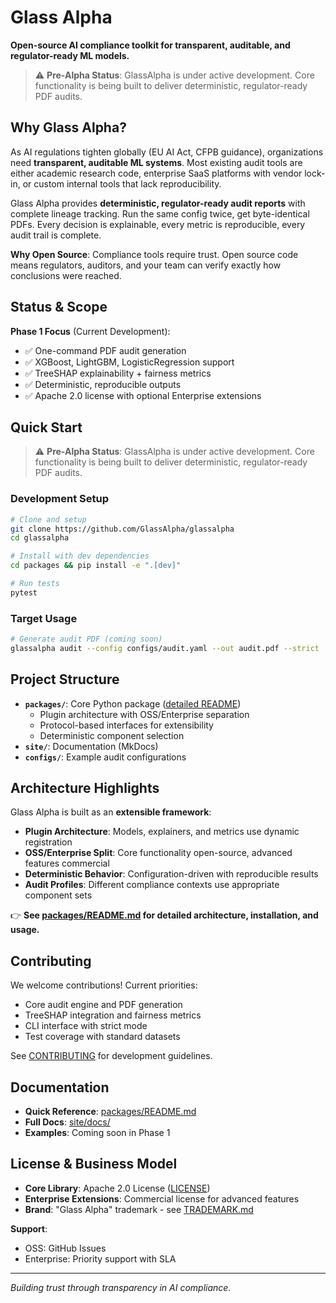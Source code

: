 # Glass Alpha

**Open-source AI compliance toolkit for transparent, auditable, and regulator-ready ML models.**

> ⚠️ **Pre-Alpha Status**: GlassAlpha is under active development. Core functionality is being built to deliver deterministic, regulator-ready PDF audits.

## Why Glass Alpha?

As AI regulations tighten globally (EU AI Act, CFPB guidance), organizations need **transparent, auditable ML systems**. Most existing audit tools are either academic research code, enterprise SaaS platforms with vendor lock-in, or custom internal tools that lack reproducibility.

Glass Alpha provides **deterministic, regulator-ready audit reports** with complete lineage tracking. Run the same config twice, get byte-identical PDFs. Every decision is explainable, every metric is reproducible, every audit trail is complete.

**Why Open Source**: Compliance tools require trust. Open source code means regulators, auditors, and your team can verify exactly how conclusions were reached.

## Status & Scope

**Phase 1 Focus** (Current Development):
- ✅ One-command PDF audit generation
- ✅ XGBoost, LightGBM, LogisticRegression support
- ✅ TreeSHAP explainability + fairness metrics
- ✅ Deterministic, reproducible outputs
- ✅ Apache 2.0 license with optional Enterprise extensions

## Quick Start

> ⚠️ **Pre-Alpha Status**: GlassAlpha is under active development. Core functionality is being built to deliver deterministic, regulator-ready PDF audits.

### Development Setup

```bash
# Clone and setup
git clone https://github.com/GlassAlpha/glassalpha
cd glassalpha

# Install with dev dependencies
cd packages && pip install -e ".[dev]"

# Run tests
pytest
```

### Target Usage
```bash
# Generate audit PDF (coming soon)
glassalpha audit --config configs/audit.yaml --out audit.pdf --strict
```

## Project Structure

- **`packages/`**: Core Python package ([detailed README](packages/README.md))
  - Plugin architecture with OSS/Enterprise separation
  - Protocol-based interfaces for extensibility
  - Deterministic component selection
- **`site/`**: Documentation (MkDocs)
- **`configs/`**: Example audit configurations

## Architecture Highlights

Glass Alpha is built as an **extensible framework**:
- **Plugin Architecture**: Models, explainers, and metrics use dynamic registration
- **OSS/Enterprise Split**: Core functionality open-source, advanced features commercial
- **Deterministic Behavior**: Configuration-driven with reproducible results
- **Audit Profiles**: Different compliance contexts use appropriate component sets

👉 **See [packages/README.md](packages/README.md) for detailed architecture, installation, and usage.**

## Contributing

We welcome contributions! Current priorities:
- Core audit engine and PDF generation
- TreeSHAP integration and fairness metrics
- CLI interface with strict mode
- Test coverage with standard datasets

See [CONTRIBUTING](site/docs/contributing.md) for development guidelines.

## Documentation

- **Quick Reference**: [packages/README.md](packages/README.md)
- **Full Docs**: [site/docs/](site/docs/)
- **Examples**: Coming soon in Phase 1

## License & Business Model

- **Core Library**: Apache 2.0 License ([LICENSE](LICENSE))
- **Enterprise Extensions**: Commercial license for advanced features
- **Brand**: "Glass Alpha" trademark - see [TRADEMARK.md](TRADEMARK.md)

**Support**:
- OSS: GitHub Issues
- Enterprise: Priority support with SLA

---

*Building trust through transparency in AI compliance.*
